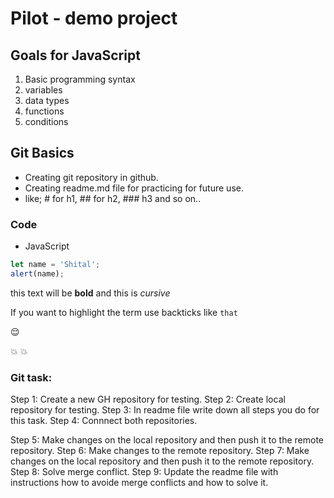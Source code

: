 # Pilot - demo project


## Goals for JavaScript
1. Basic programming syntax
2. variables
3. data types
4. functions
5. conditions
   
## Git Basics

- Creating git repository in github.
- Creating readme.md file for practicing for future use.
- like; # for h1, ## for h2, ### h3 and so on..
  
### Code
- JavaScript 
```js
let name = 'Shital';
alert(name);
```
this text will be **bold** and this is *cursive*

If you want to highlight the term use backticks like `that`

:relieved:

:boom:
:collision:


### Git task:
Step 1: Create a new GH repository for testing.
Step 2: Create local repository for testing.
Step 3: In readme file write down all steps you do for this task.
Step 4: Connnect both repositories.


Step 5: Make changes on the local repository and then push it to the remote repository.
Step 6: Make changes to the remote repository.
Step 7: Make changes on the local repository and then push it to the remote repository.
Step 8: Solve merge conflict.
Step 9: Update the readme file with instructions how to avoide merge conflicts and how to solve it.

